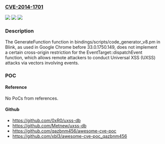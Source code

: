 ### [CVE-2014-1701](https://cve.mitre.org/cgi-bin/cvename.cgi?name=CVE-2014-1701)
![](https://img.shields.io/static/v1?label=Product&message=n%2Fa&color=blue)
![](https://img.shields.io/static/v1?label=Version&message=n%2Fa&color=blue)
![](https://img.shields.io/static/v1?label=Vulnerability&message=n%2Fa&color=brighgreen)

### Description

The GenerateFunction function in bindings/scripts/code_generator_v8.pm in Blink, as used in Google Chrome before 33.0.1750.149, does not implement a certain cross-origin restriction for the EventTarget::dispatchEvent function, which allows remote attackers to conduct Universal XSS (UXSS) attacks via vectors involving events.

### POC

#### Reference
No PoCs from references.

#### Github
- https://github.com/0xR0/uxss-db
- https://github.com/Metnew/uxss-db
- https://github.com/qazbnm456/awesome-cve-poc
- https://github.com/xbl3/awesome-cve-poc_qazbnm456

